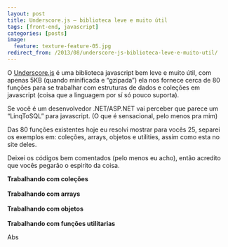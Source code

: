 ```yaml
---
layout: post
title: Underscore.js – biblioteca leve e muito útil
tags: [front-end, javascript]
categories: [posts]
image:
  feature: texture-feature-05.jpg
redirect_from: /2013/08/underscore-js-biblioteca-leve-e-muito-util/
---
```

<p>O <a title="Underscore.js" href="http://underscorejs.org/" target="_blank">Underscore.js</a> é uma biblioteca javascript bem leve e muito útil, com apenas 5KB (quando minificada e &#8220;gzipada&#8221;) ela nos fornece cerca de 80 funções para se trabalhar com estruturas de dados e coleções em javascript (coisa que a linguagem por sí só pouco suporta).</p>
<p>Se você é um desenvolvedor .NET/ASP.NET vai perceber que parece um &#8220;LinqToSQL&#8221; para javascript. (O que é sensacional, pelo menos pra mim)</p>
<p>Das 80 funções existentes hoje eu resolvi mostrar para vocês 25, separei os exemplos em: coleções, arrays, objetos e utilities, assim como esta no site deles.</p>
<p>Deixei os códigos bem comentados (pelo menos eu acho), então acredito que vocês pegarão o espirito da coisa.</p>
<p><strong> Trabalhando com coleções</strong><br />
<script type="text/javascript" src="https://gist.github.com/cleberdantas/6205479.js"></script><br />
<strong> Trabalhando com arrays</strong><br />
<script type="text/javascript" src="https://gist.github.com/cleberdantas/6205595.js"></script><br />
<strong> Trabalhando com objetos</strong><br />
<script type="text/javascript" src="https://gist.github.com/cleberdantas/6205636.js"></script><br />
<strong> Trabalhando com funções utilitarias</strong><br />
<script type="text/javascript" src="https://gist.github.com/cleberdantas/6205806.js"></script></p>
<p>Abs</p>